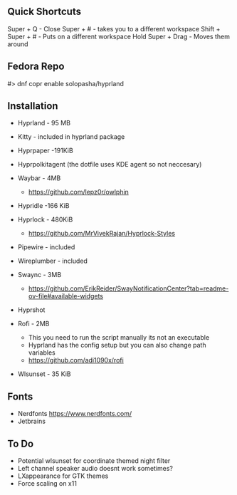 ## Quick Shortcuts

Super + Q - Close
Super + # - takes you to a different workspace
Shift + Super + # - Puts on a different workspace
Hold Super + Drag - Moves them around

## Fedora Repo

#> dnf copr enable solopasha/hyprland

## Installation

- Hyprland - 95 MB
- Kitty - included in hyprland package
- Hyprpaper -191KiB
- Hyprpolkitagent (the dotfile uses KDE agent so not neccesary)
- Waybar - 4MB
	- https://github.com/lepz0r/owlphin
- Hypridle -166 KiB
- Hyprlock - 480KiB
	- https://github.com/MrVivekRajan/Hyprlock-Styles
- Pipewire - included
- Wireplumber - included
- Swaync - 3MB
	- https://github.com/ErikReider/SwayNotificationCenter?tab=readme-ov-file#available-widgets

- Hyprshot
- Rofi - 2MB
	- This you need to run the script manually its not an executable
	- Hyprland has the config setup but you can also change path variables
	- https://github.com/adi1090x/rofi
- Wlsunset - 35 KiB

## Fonts

- Nerdfonts https://www.nerdfonts.com/
- Jetbrains


## To Do

- Potential wlsunset for coordinate themed night filter
- Left channel speaker audio doesnt work sometimes?
- LXappearance for GTK themes
- Force scaling on x11
